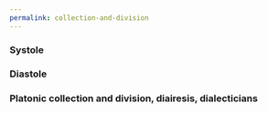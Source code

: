 ```yaml
---
permalink: collection-and-division
---
```


### Systole

### Diastole

### Platonic collection and division, diairesis, dialecticians